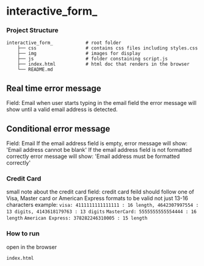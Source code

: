 # interactive_form_

### Project Structure

    interactive_form_            # root folder
        ├── css                  # contains css files including styles.css
        ├── img                  # images for display
        ├── js                   # folder constaining script.js
        ├── index.html           # html doc that renders in the browser
        └── README.md

## Real time error message 
Field: Email 
when user starts typing in the email field the error message will show until a valid email address is detected. 

## Conditional error message 
Field: Email
If the email address field is empty, error message will show: 'Email address cannot be blank'
If the email address field is not formatted correctly error message will show: 'Email address must be formatted correctly'

### Credit Card
small note about the credit card field:
credit card feild should follow one of Visa, Master card or American Express formats to be valid not just 13-16 characters
example:
```visa: 4111111111111111 : 16 length, 4642307997554 : 13 digits, 4143618179763 : 13 digits```
```MasterCard: 5555555555554444 : 16 length```
```American Express: 378282246310005 : 15 length```

### How to run
open in the browser
```sh
index.html
```
